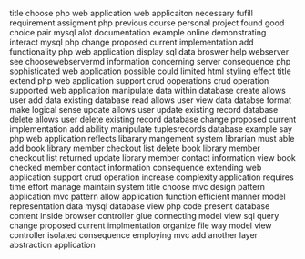 title choose php web application web applicaiton necessary fufill requirement assigment php previous course personal project found good choice pair mysql alot documentation example online demonstrating interact mysql php change proposed current implementation add functionality php web application display sql data broswer help webserver see choosewebservermd information concerning server consequence php sophisticated web application possible could limited html styling effect title extend php web application support crud ooperations crud operation supported web application manipulate data within database create allows user add data existing database read allows user view data databse format make logical sense update allows user update existing record database delete allows user delete existing record database change proposed current implementation add ability manipulate tuplesrecords database example say php web application reflects libarary mangement system librarian must able add book library member checkout list delete book library member checkout list returned update library member contact information view book checked member contact information consequence extending web application support crud operation increase complexity application requires time effort manage maintain system title choose mvc design pattern application mvc pattern allow application function efficient manner model representation data mysql database view php code present database content inside browser controller glue connecting model view sql query change proposed current implmentation organize file way model view controller isolated consequence employing mvc add another layer abstraction application